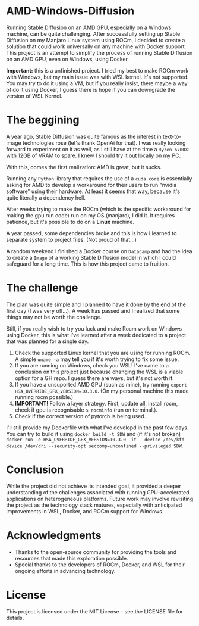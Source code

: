 # AMD-Windows-Diffusion
Running Stable Diffusion on an AMD GPU, especially on a Windows machine, can be quite challenging. After successfully setting up Stable Diffusion on my Manjaro Linux system using ROCm, I decided to create a solution that could work universally on any machine with Docker support. This project is an attempt to simplify the process of running Stable Diffusion on an AMD GPU, even on Windows, using Docker.

**Important:** this is a unfinished project. I tried my best to make ROCm work with Windows, but my main issue was with WSL kernel. It's not supported. You may try to do it using a VM, but if you really insist, there maybe a way of do it using Docker, I guess there is hope if you can downgrade the version of WSL Kernel.

# The beggining
A year ago, Stable Diffusion was quite famous as the interest in text-to-image technologies rose (let's thank OpenAi for that). I was really looking forward to experiment on it as well, as I still have at the time a `Ryzen 6700XT` with 12GB of VRAM to spare. I knew I should try it out locally on my PC.

With this, comes the first realization: AMD is great, but it sucks. 

Running any `Python` library that requires the use of a `cuda core` is essentially asking for AMD to develop a workaround for their users to run "nvidia software" using their hardware. At least it seems that way, because it's quite literally a dependency hell.

After weeks trying to make the ROCm (which is the specific workaround for making the gpu run code) run on my OS (manjaro), I did it. It requires patience, but it's possible to do on a **Linux** machine.

A year passed, some dependencies broke and this is how I learned to separate system to project files. (Not proud of that...)

A random weekend I finished a Docker course on `DataCamp` and had the idea to create a `Image` of a working Stable Diffusion model in which I could safeguard for a long time. This is how this project came to fruition. 

# The challenge

The plan was quite simple and I planned to have it done by the end of the first day (I was very off...). A week has passed and I realized that some things may not be worth the challenge.

Still, if you really wish to try you luck and make Rocm work on Windows using Docker, this is what I've learned after a week dedicated to a project that was planned for a single day.

1. Check the supported Linux kernel that you are using for running ROCm. A simple `uname -a` may tell you if it's worth trying to fix some issue. 
2. If you are running on Windows, check you WSL! I've came to a conclusion on this project just because changing the WSL is a viable option for a GH repo. I guess there are ways, but it's not worth it.
3. If you have a unsuported AMD GPU (such as mine), try running  `export HSA_OVERRIDE_GFX_VERSION=10.3.0`. (On my personal machine this made running rocm possible.)
4. **IMPORTANT!** Follow a layer strategy. First, update all, install rocm, check if gpu is recognisable `$ rocminfo` (run on terminal.).
5. Check if the correct version of pytorch is being used.

I'll still provide my Dockerfile with what I've developd  in the past few days. You can try to build it using `docker build -t SDW` and (if it's not broken) `docker run -e HSA_OVERRIDE_GFX_VERSION=10.3.0 -it --device /dev/kfd --device /dev/dri --security-opt seccomp=unconfined --privileged SDW`.

# Conclusion
While the project did not achieve its intended goal, it provided a deeper understanding of the challenges associated with running GPU-accelerated applications on heterogeneous platforms. Future work may involve revisiting the project as the technology stack matures, especially with anticipated improvements in WSL, Docker, and ROCm support for Windows.

# Acknowledgments
- Thanks to the open-source community for providing the tools and resources that made this exploration possible.
- Special thanks to the developers of ROCm, Docker, and WSL for their ongoing efforts in advancing technology.

# License
This project is licensed under the MIT License - see the LICENSE file for details.